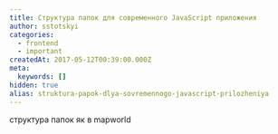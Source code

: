 ```yaml
---
title: Структура папок для современного JavaScript приложения
author: sstotskyi
categories:
  - frontend
  - important
createdAt: 2017-05-12T00:39:00.000Z
meta:
  keywords: []
hidden: true
alias: struktura-papok-dlya-sovremennogo-javascript-prilozheniya
---
```


структура папок як в mapworld